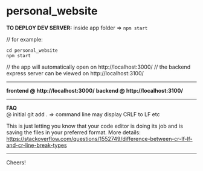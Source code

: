 # personal_website

**TO DEPLOY DEV SERVER:**
inside app folder =>
```npm start```

// for example:

```
cd personal_website
npm start

```

// the app will automatically open on http://localhost:3000/
// the backend express server can be viewed on http://localhost:3100/

---

**frontend @ http://localhost:3000/**
**backend @ http://localhost:3100/**

---

**FAQ**  
@ initial git add . => command line may display CRLF to LF etc

This is just letting you know that your code editor is doing its job and is saving the files in your preferred format.
More details:
https://stackoverflow.com/questions/1552749/difference-between-cr-lf-lf-and-cr-line-break-types

---

Cheers!